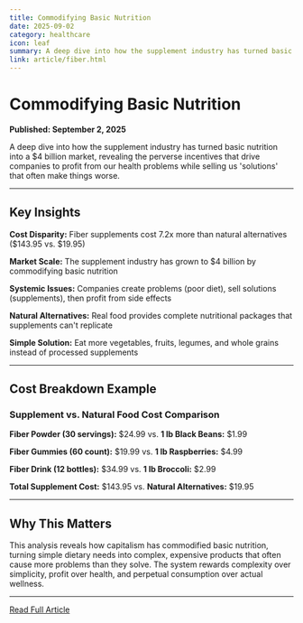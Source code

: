 ```yaml
---
title: Commodifying Basic Nutrition
date: 2025-09-02
category: healthcare
icon: leaf
summary: A deep dive into how the supplement industry has turned basic nutrition into a $4 billion market, revealing the perverse incentives that drive companies to profit from our health problems
link: article/fiber.html
---
```


# Commodifying Basic Nutrition

**Published: September 2, 2025**

A deep dive into how the supplement industry has turned basic nutrition into a $4 billion market, revealing the perverse incentives that drive companies to profit from our health problems while selling us 'solutions' that often make things worse.

---

## Key Insights

**Cost Disparity:** Fiber supplements cost 7.2x more than natural alternatives ($143.95 vs. $19.95)

**Market Scale:** The supplement industry has grown to $4 billion by commodifying basic nutrition

**Systemic Issues:** Companies create problems (poor diet), sell solutions (supplements), then profit from side effects

**Natural Alternatives:** Real food provides complete nutritional packages that supplements can't replicate

**Simple Solution:** Eat more vegetables, fruits, legumes, and whole grains instead of processed supplements

---

## Cost Breakdown Example

### Supplement vs. Natural Food Cost Comparison

**Fiber Powder (30 servings):** $24.99 vs. **1 lb Black Beans:** $1.99

**Fiber Gummies (60 count):** $19.99 vs. **1 lb Raspberries:** $4.99

**Fiber Drink (12 bottles):** $34.99 vs. **1 lb Broccoli:** $2.99

**Total Supplement Cost:** $143.95 vs. **Natural Alternatives:** $19.95

---

## Why This Matters

This analysis reveals how capitalism has commodified basic nutrition, turning simple dietary needs into complex, expensive products that often cause more problems than they solve. The system rewards complexity over simplicity, profit over health, and perpetual consumption over actual wellness.

---

[Read Full Article](article/fiber.html)